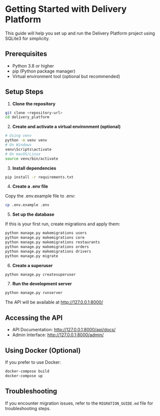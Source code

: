 # Getting Started with Delivery Platform

This guide will help you set up and run the Delivery Platform project using SQLite3 for simplicity.

## Prerequisites

- Python 3.8 or higher
- pip (Python package manager)
- Virtual environment tool (optional but recommended)

## Setup Steps

1. **Clone the repository**

```bash
git clone <repository-url>
cd delivery_platform
```

2. **Create and activate a virtual environment (optional)**

```bash
# Using venv
python -m venv venv
# On Windows
venv\Scripts\activate
# On macOS/Linux
source venv/bin/activate
```

3. **Install dependencies**

```bash
pip install -r requirements.txt
```

4. **Create a .env file**

Copy the .env.example file to .env:

```bash
cp .env.example .env
```

5. **Set up the database**

If this is your first run, create migrations and apply them:

```bash
python manage.py makemigrations users
python manage.py makemigrations core
python manage.py makemigrations restaurants
python manage.py makemigrations orders
python manage.py makemigrations drivers
python manage.py migrate
```

6. **Create a superuser**

```bash
python manage.py createsuperuser
```

7. **Run the development server**

```bash
python manage.py runserver
```

The API will be available at http://127.0.0.1:8000/

## Accessing the API

- API Documentation: http://127.0.0.1:8000/api/docs/
- Admin Interface: http://127.0.0.1:8000/admin/

## Using Docker (Optional)

If you prefer to use Docker:

```bash
docker-compose build
docker-compose up
```

## Troubleshooting

If you encounter migration issues, refer to the `MIGRATION_GUIDE.md` file for troubleshooting steps.
